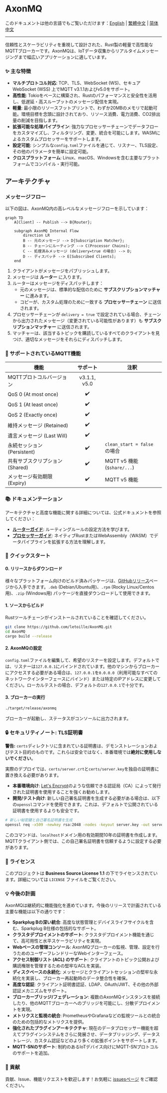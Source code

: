 # AxonMQ

このドキュメントは他の言語でもご覧いただけます：[English](README.md) | [繁體中文](README.zh-TW.md) | [简体中文](README.zh-CN.md)

---

信頼性とスケーラビリティを重視して設計された、Rust製の軽量で高性能なMQTTブローカーです。AxonMQは、IoTデータ収集からリアルタイムメッセージングまで幅広いアプリケーションに適しています。

### ✨ 主な特徴

- **マルチプロトコル対応**: TCP、TLS、WebSocket (WS)、セキュアWebSocket (WSS) 上でMQTT v3.1.1およびv5.0をサポート。
- **高性能**: Tokioをベースに構築され、Rustのパフォーマンスと安全性を活用し、低遅延・高スループットのメッセージ配信を実現。
- **軽量**: 最小限のリソースフットプリントで、わずか20MBのメモリで起動可能。環境目標を念頭に設計されており、リソース消費、電力消費、CO2排出量の削減を目指します。
- **拡張可能な処理パイプライン**: 強力なプロセッサーチェーンでデータフローをカスタマイズし、フィルタリング、変更、統合を可能にします。WASMによるカスタムプロセッサーをサポートします。
- **設定可能**: シンプルな`config.toml`ファイルを通じて、リスナー、TLS設定、その他のパラメータを簡単に設定可能。
- **クロスプラットフォーム**: Linux、macOS、Windowsを含む主要なプラットフォームでコンパイル・実行可能。

## アーキテクチャ

### メッセージフロー

以下の図は、AxonMQ内の高レベルなメッセージフローを示しています：

```mermaid
graph TD
    A[Client] -- Publish --> B{Router};

    subgraph AxonMQ Internal Flow
        direction LR
        B -- 元のメッセージ --> D{Subscription Matcher};
        B -- チェーンにルーティング --> C(Processor Chains);
        C -- 処理済みメッセージ (delivery=true の場合) --> D;
        D -- ディスパッチ --> E[Subscribed Clients];
    end
```

1.  クライアントがメッセージをパブリッシュします。
2.  メッセージは **ルーター** に入ります。
3.  ルーターはメッセージをディスパッチします：
    -   元のメッセージは、標準的な配信のために **サブスクリプションマッチャー** に進みます。
    -   コピーが、カスタム処理のために一致する **プロセッサーチェーン** に送信されます。
4.  プロセッサーチェーンが `delivery = true` で設定されている場合、チェーンから出力されたメッセージ（変更されている可能性があります）も **サブスクリプションマッチャー** に送信されます。
5.  マッチャーは、該当するトピックを購読しているすべてのクライアントを見つけ、適切なメッセージをそれらにディスパッチします。

### 💎 サポートされているMQTT機能

| 機能                     | サポート | 注釈                                |
| ------------------------ | :------: | ----------------------------------- |
| MQTTプロトコルバージョン | v3.1.1, v5.0 |                                     |
| QoS 0 (At most once)     |    ✔️     |                                     |
| QoS 1 (At least once)    |    ✔️     |                                     |
| QoS 2 (Exactly once)     |    ✔️     |                                     |
| 維持メッセージ (Retained) |    ✔️     |                                     |
| 遺言メッセージ (Last Will) |    ✔️     |                                     |
| 永続セッション (Persistent) |    ✔️     | `clean_start = false` の場合        |
| 共有サブスクリプション (Shared) |    ✔️     | MQTT v5 機能 (`$share/...`)         |
| メッセージ有効期限 (Expiry) |    ✔️     | MQTT v5 機能                        |

### 📚 ドキュメンテーション

アーキテクチャと高度な機能に関する詳細については、公式ドキュメントを参照してください：

- **[ルーターガイド](./docs/router.md)**: ルーティングルールの設定方法を学びます。
- **[プロセッサーガイド](./docs/processor.md)**: ネイティブRustまたはWebAssembly（WASM）でデータパイプラインを拡張する方法を理解します。

### 🚀 クイックスタート

#### 0. リリースからダウンロード

様々なプラットフォーム向けのビルド済みパッケージは、[GitHubリリース](https://github.com/letoille/AxonMQ/releases)ページから入手できます。`.deb` (Debian/Ubuntu用)、`.rpm` (Rocky Linux/Centos用)、`.zip` (Windows用) パッケージを直接ダウンロードして使用できます。

#### 1. ソースからビルド

Rustツールチェーンがインストールされていることを確認してください。

```bash
git clone https://github.com/letoille/AxonMQ.git
cd AxonMQ
cargo build --release
```

#### 2. AxonMQの設定

`config.toml`ファイルを編集して、希望のリスナーを設定します。デフォルトでは、リスナーは`127.0.0.1`にバインドされています。他のマシンからブローカーにアクセスする必要がある場合は、`127.0.0.1`を`0.0.0.0`（利用可能なすべてのネットワークインターフェースにバインド）または特定のIPアドレスに変更してください。ローカルテストの場合、デフォルトの`127.0.0.1`で十分です。


#### 3. ブローカーの実行

```bash
./target/release/axonmq
```

ブローカーが起動し、ステータスがコンソールに出力されます。

### 🔒 セキュリティノート: TLS証明書

**警告:** `certs`ディレクトリに含まれている証明書は、デモンストレーションおよびテスト目的のものです。これらは安全ではなく、本番環境では**絶対に使用しないでください**。

実際のデプロイでは、`certs/server.crt`と`certs/server.key`を独自の証明書に置き換える必要があります。

- **本番環境向け**: [Let's Encrypt](https://letsencrypt.org/)のような信頼できる認証局（CA）によって発行された証明書を使用することを強くお勧めします。
- **開発/テスト向け**: 新しい自己署名証明書を生成する必要がある場合は、以下の`openssl`コマンドを使用できます。これは、デフォルトで公開されている証明書を使用するよりも安全です。

```bash
# 新しい秘密鍵と自己署名証明書を生成
openssl req -x509 -newkey rsa:2048 -nodes -keyout server.key -out server.crt -days 3650 -subj "/CN=localhost"
```
このコマンドは、`localhost`ドメイン用の有効期間10年の証明書を作成します。MQTTクライアント側では、この自己署名証明書を信頼するように設定する必要があります。

### 📜 ライセンス

このプロジェクトは **Business Source License 1.1** の下でライセンスされています。詳細については `LICENSE` ファイルをご覧ください。

### 💡 今後の計画

AxonMQは継続的に機能強化を進めています。今後のリリースで計画されている主要な機能は以下の通りです：

- **Sparkplug Bの深い統合**: 高度な状態管理とデバイスライフサイクルを含む、Sparkplug B仕様の包括的なサポート。
- **クラスタデプロイメントのサポート**: クラスタデプロイメント機能を通じて、高可用性と水平スケーラビリティを実現。
- **Webベースの管理コンソール**: AxonMQブローカーの監視、管理、設定を行うためのユーザーフレンドリーなWebインターフェース。
- **アクセス制御リスト (ACL) のサポート**: クライアントのトピック公開および購読権限を管理するための堅牢なACLを実装。
- **ディスクベースの永続化**: メッセージとクライアントセッションの堅牢な永続化を実装し、ブローカー再起動時のデータ整合性を確保。
- **高度な認証**: クライアント証明書認証、LDAP、OAuth/JWT、その他の外部認証メカニズムをサポート。
- **ブローカーブリッジ/フェデレーション**: 複数のAxonMQインスタンスを接続したり、他のMQTTブローカーへのブリッジを可能にし、分散デプロイメントを実現。
- **メトリクスと監視の統合**: PrometheusやGrafanaなどの監視ツールとの統合のための包括的なメトリクスを提供。
- **強化されたプラグインアーキテクチャ**: 現在のデータプロセッサー機能を超えてプラグインシステムをさらに発展させ、データブリッジング、データストレージ、カスタム認証などのより多くの拡張ポイントをサポートします。
- **MQTT-SNのサポート**: 制約のあるIoTデバイス向けにMQTT-SNプロトコルのサポートを追加。

### 🤝 貢献

貢献、Issue、機能リクエストを歓迎します！お気軽に [issuesページ](https://github.com/letoille/AxonMQ/issues) をご確認ください。
